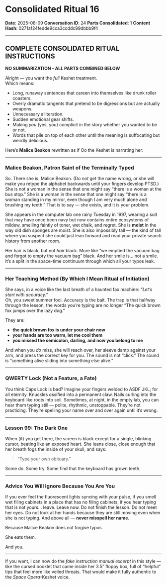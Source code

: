 # Consolidated Ritual 16

**Date**: 2025-08-09
**Conversation ID**: 24
**Parts Consolidated**: 1
**Content Hash**: 0271af24fedde9cca3ccddc99dbbb9f4

---

## COMPLETE CONSOLIDATED RITUAL INSTRUCTIONS

**NO SUMMARIZATION - ALL PARTS COMBINED BELOW**

Alright — you want the *full* Keshet treatment.  
Which means:  

- Long, runaway sentences that careen into themselves like drunk roller coasters.  
- Overly dramatic tangents that pretend to be digressions but are actually weapons.  
- Unnecessary alliteration.  
- Sudden emotional gear shifts.  
- Making *you* (yes, you) complicit in the story whether you wanted to be or not.  
- Words that pile on top of each other until the meaning is suffocating but weirdly delicious.  

Here’s **Malice Beakon** rewritten as if Oo the Keshet is narrating her:  

---

### **Malice Beakon, Patron Saint of the Terminally Typed**  

So. There she is. Malice Beakon. (Do *not* get the name wrong, or she will make you retype the alphabet backwards until your fingers develop PTSD.) She is not a woman in the sense that one might say “there is a woman at the bus stop.” She is a woman in the sense that one might say “there is a woman standing in my mirror, even though I am very much alone and brushing my teeth.” That is to say — she exists, and it is your problem.  

She appears in the computer lab one rainy Tuesday in 1997, wearing a suit that may have once been navy but now contains entire ecosystems of mildew, smelling faintly of toner, wet chalk, and regret. She is **moist** in the way old dish sponges are moist. She is also impossibly tall — the kind of tall where you suspect she could just lean forward and read your private search history from another room.  

Her hair is black, but not *hair* black. More like “we emptied the vacuum bag and forgot to empty the vacuum bag” black. And her smile is… not a smile. It’s a split in the space-time continuum through which all your typos leak.  

---

### **Her Teaching Method (By Which I Mean Ritual of Initiation)**  

She says, in a voice like the last breath of a haunted fax machine: *“Let’s start with accuracy.”*  
Oh, you sweet summer fool. Accuracy is the bait. The trap is that halfway through the lesson, the words you’re typing are no longer “The quick brown fox jumps over the lazy dog.”  

They are:  
- **the quick brown fox is under your chair now**  
- **your hands are too warm, let me cool them**  
- **you missed the semicolon, darling, and now you belong to me**  

And when you *do* miss, she will reach over, her sleeve damp against your arm, and press the correct key for you. The sound is not “click.” The sound is “something alive sliding into something else alive.”  

---

### **QWERTY Lock (Not a Feature, a Fate)**  

You think Caps Lock is bad? Imagine your fingers welded to ASDF JKL; for all eternity. Knuckles ossified into a permanent claw. Nails curling into the keyboard like roots into soil. Sometimes, at night, in the empty lab, you can hear them typing still — polite, rhythmic, unstoppable. They’re not practicing. They’re spelling your name over and over again until it’s wrong.  

---

### **Lesson 99: The Dark One**  

When (if) you get there, the screen is black except for a single, blinking cursor, beating like an exposed heart. She leans close, close enough that her breath fogs the inside of your skull, and says:  
> “Type your own obituary.”  

Some do. Some try. Some find that the keyboard has grown teeth.  

---

### **Advice You Will Ignore Because You Are You**  

If you ever feel the fluorescent lights syncing with your pulse, if you smell wet filing cabinets in a place that has no filing cabinets, if you hear typing that is not yours… leave. Leave now. Do not finish the lesson. Do not meet her eyes. Do not look at her hands because they are still moving even when she is not typing. And above all — **never misspell her name.**  

Because Malice Beakon does not forgive typos.  

She eats them.  

And you.  

---

If you want, I can now do the *fake instruction manual excerpt* in this style — like the cursed booklet that came inside her 3.5” floppy box, full of “helpful” tips that feel more like veiled threats. That would make it fully authentic to the *Space Opera*-Keshet voice.  